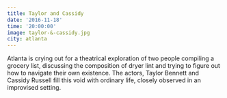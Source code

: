 ```yaml
---
title: Taylor and Cassidy
date: '2016-11-18'
time: '20:00:00'
image: taylor-&-cassidy.jpg
city: atlanta
---
```

Atlanta is crying out for a theatrical exploration of two people compiling a grocery list, discussing the composition of dryer lint and trying to figure out how to navigate their own existence. The actors, Taylor Bennett and Cassidy Russell fill this void with ordinary life, closely observed in an improvised setting.
